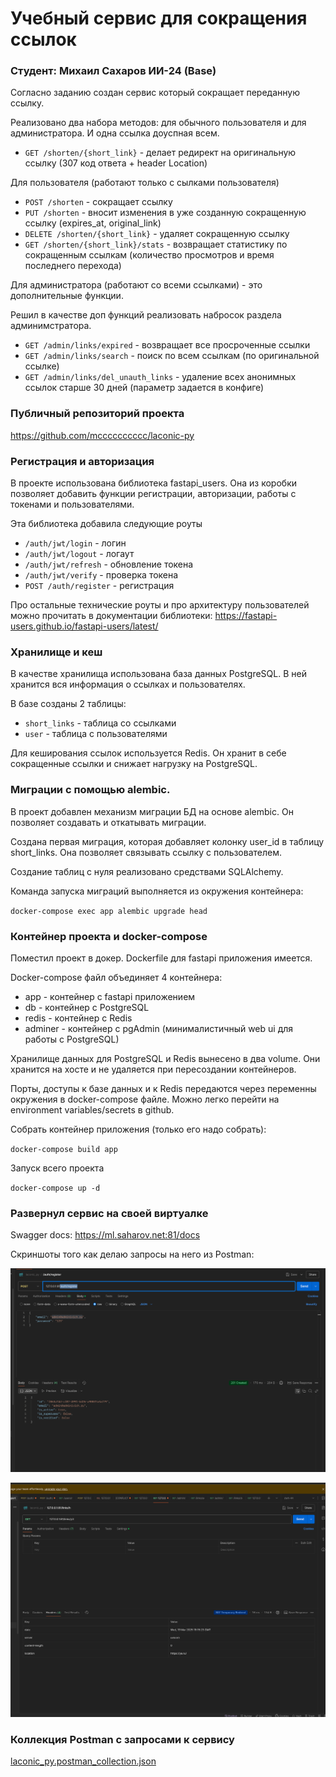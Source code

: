 # Учебный сервис для сокращения ссылок


### Студент: Михаил Сахаров ИИ-24 (Base)

Согласно заданию создан сервис который сокращает переданную ссылку.


Реализовано два набора методов: для обычного пользователя и для администратора. И одна ссылка доуспная всем. 
- `GET /shorten/{short_link}` - делает редирект на оригинальную ссылку (307 код ответа + header Location)

Для пользователя (работают только с сылками пользователя)
- `POST /shorten` - сокращает ссылку
- `PUT /shorten` - вносит изменения в уже созданную сокращенную ссылку (expires_at, original_link)
- `DELETE /shorten/{short_link}` - удаляет сокращенную ссылку 
- `GET /shorten/{short_link}/stats` - возвращает статистику по сокращенным ссылкам (количество просмотров и время последнего перехода)

Для администратора (работают со всеми ссылками) - это дополнительные функции.

Решил в качестве доп функций реализовать набросок раздела админимстратора. 

- `GET /admin/links/expired` - возвращает все просроченные ссылки
- `GET /admin/links/search` - поиск по всем ссылкам (по оригинальной ссылке)
- `GET /admin/links/del_unauth_links` - удаление всех анонимных ссылок старше 30 дней (параметр задается в конфиге)

### Публичный репозиторий проекта

https://github.com/mcccccccccc/laconic-py

### Регистрация и авторизация

В проекте использована библиотека fastapi_users. Она из коробки позволяет добавить функции регистрации, авторизации, работы с токенами и пользователями. 

Эта библиотека добавила следующие роуты
- `/auth/jwt/login` - логин
- `/auth/jwt/logout` - логаут
- `/auth/jwt/refresh` - обновление токена
- `/auth/jwt/verify` - проверка токена
- `POST /auth/register` - регистрация

Про остальные технические роуты и про архитектуру пользователей можно прочитать в документации библиотеки: https://fastapi-users.github.io/fastapi-users/latest/

### Хранилище и кеш

В качестве хранилища использована база данных PostgreSQL. В ней хранится вся информация о ссылках и пользователях.

В базе созданы 2 таблицы:
- `short_links` - таблица со ссылками
- `user` - таблица с пользователями

Для кеширования ссылок используется Redis. Он хранит в себе сокращенные ссылки и снижает нагрузку на PostgreSQL.

### Миграции с помощью alembic.

В проект добавлен механизм миграции БД на основе alembic. Он позволяет создавать и откатывать миграции.

Создана первая миграция, которая добавляет колонку user_id в таблицу short_links. Она позволяет связывать ссылку с пользователем.

Создание таблиц с нуля реализовано средствами SQLAlchemy.

Команда запуска миграций выполняется из окружения контейнера:

`docker-compose exec app alembic upgrade head`

### Контейнер проекта и docker-compose

Поместил проект в докер. Dockerfile для fastapi приложения имеется. 

Docker-compose файл объединяет 4 контейнера:
- app - контейнер с fastapi приложением
- db - контейнер с PostgreSQL
- redis - контейнер с Redis
- adminer - контейнер с pgAdmin (минималистичный web ui для работы с PostgreSQL)

Хранилище данных для PostgreSQL и Redis вынесено в два volume. Они хранится на хосте и не удаляется при пересоздании контейнеров.

Порты, доступы к базе данных и к Redis передаются через переменны окружения в docker-compose файле. Можно легко перейти на environment variables/secrets в github.


Собрать контейнер приложения (только его надо собрать):

`docker-compose build app`

Запуск всего проекта

`docker-compose up -d`

### Развернул сервис на своей виртуалке

Swagger docs: https://ml.saharov.net:81/docs

Скриншоты того как делаю запросы на него из Postman:

![SCR-20250320-kdbg.png](SCR-20250320-kdbg.png)

![SCR-20250320-kddt.png](SCR-20250320-kddt.png)

### Коллекция Postman с запросами к сервису

[laconic_py.postman_collection.json](laconic_py.postman_collection.json)



